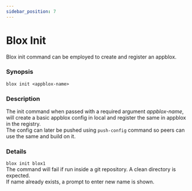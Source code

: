 ```yaml
---
sidebar_position: 7
---
```


# Blox Init

Blox init command can be employed to create and register an appblox.

### Synopsis

    blox init <appblox-name>

### Description

The init command when passed with a required argument _appblox-name_, will create a basic appblox config in local and register the same in appblox in the registry.  
The config can later be pushed using `push-config` command
so peers can use the same and build on it.

### Details

`blox init blox1`  
The command will fail if run inside a git repository. A clean directory is expected.  
If name already exists, a prompt to enter new name is shown.

<!-- ### Configuration -->
